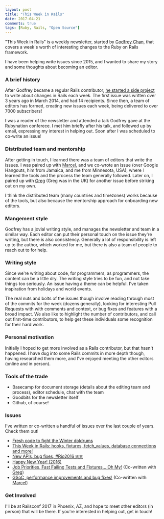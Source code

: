 ```yaml
---
layout: post
title: "This Week in Rails"
date: 2017-04-21
comments: true
tags: [Ruby, Rails, "Open Source"]
---
```


"This Week in Rails" is a weekly newsletter, started by [Godfrey Chan](https://twitter.com/chancancode), that covers a week's worth of interesting changes to the Ruby on Rails framework.

I have been helping write issues since 2015, and I wanted to share my story and some thoughts about becoming an editor.

### A brief history

After Godfrey became a regular Rails contributor, [he started a side project](https://rails-weekly.ongoodbits.com/2017/04/09/an-incredible-journey) to write about changes in Rails each week. The first issue was written over 3 years ago in March 2014, and had 14 recipients. Since then, a team of editors has formed, creating new issues each week, being delivered to over 7000 subscribers!

I was a reader of the newsletter and attended a talk Godfrey gave at the Rubynation conferece. I met him briefly after his talk, and followed up by email, expressing my interest in helping out. Soon after I was scheduled to co-write an issue!

### Distributed team and mentorship

After getting in touch, I learned there was a team of editors that write the issues. I was paired up with [Marcel](https://twitter.com/marcelmorgan), and we co-wrote an issue (over Google Hangouts, him from Jamaica, and me from Minnesota, USA), where I learned the tools and the process the team generally followed. Later on, I paired up with [Greg](https://twitter.com/gregmolnar) (Greg was in the UK) for another issue before striking out on my own.

I think the distributed team (many countries and timezones) works because of the tools, but also because the mentorship approach for onboarding new editors.

### Mangement style

Godfrey has a jovial writing style, and manages the newsletter and team in a similar way. Each editor can put their personal touch on the issue they're writing, but there is also consistency. Generally a lot of responsibility is left up to the author, which worked for me, but there is also a team of people to reach out to for help.

### Writing style

Since we're writing about code, for programmers, as programmers, the content can be a little dry. The writing style tries to be fun, and not take things too seriously. An issue having a theme can be helpful. I've taken inspiration from holidays and world events.

The real nuts and bolts of the issues though involve reading through most of the commits for the week (dozens generally), looking for interesting Pull Requests with with comments and context, or bug fixes and features with a broad impact. We also like to highlight the number of contributors, and call out first-time contributors, to help get these individuals some recognition for their hard work.

### Personal motivation

Initially I hoped to get more involved as a Rails contributor, but that hasn't happened. I have dug into some Rails commits in more depth though, having researched them more, and I've enjoyed meeting the other editors (online and in person).

### Tools of the trade

 * Basecamp for document storage (details about the editing team and process), editor schedule, chat with the team
 * Goodbits for the newsletter itself
 * Github, of course!

### Issues

I've written or co-written a handful of issues over the last couple of years. Check them out!

* [Fresh code to fight the Winter doldrums](https://rails-weekly.ongoodbits.com/2017/02/04/fresh-code-to-fight-the-winter-doldrums)
* [This Week in Rails: hooks, fixtures, fetch_values, database connections and more!](https://rails-weekly.ongoodbits.com/2017/04/15/hooks-fixtures-fetch_values-database-connections-and-more)
* [New APIs, bug fixes, #Rio2016 🇧🇷](https://rails-weekly.ongoodbits.com/2016/08/05/new-apis-bug-fixes-rio2016)
* [Happy New Year! (2016)](https://rails-weekly.ongoodbits.com/2016/01/08/happy-new-year)
* [Job Priorities, Fast Failing Tests and Fixtures... Oh My!](https://rails-weekly.ongoodbits.com/2015/10/02/job-priorities-fast-failing-tests-and-fixtures-oh-my) (Co-written with [Greg](https://twitter.com/gregmolnar))
* [GSoC, performance improvements and bug fixes!](https://rails-weekly.ongoodbits.com/2015/09/25/gsoc-performance-improvements-and-bug-fixes) (Co-written with [Marcel](https://twitter.com/marcelmorgan))

### Get Involved

I'll be at Railsconf 2017 in Phoenix, AZ, and hope to meet other editors (in person) that will be there. If you're interested in helping out, get in touch!
